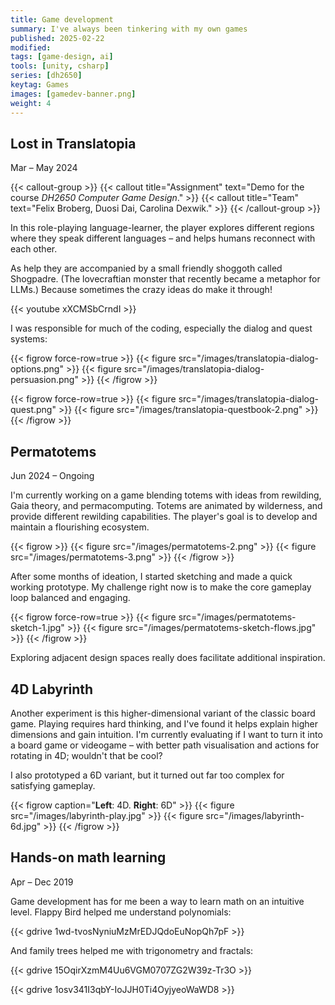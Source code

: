 ```yaml
---
title: Game development
summary: I've always been tinkering with my own games
published: 2025-02-22
modified:
tags: [game-design, ai]
tools: [unity, csharp]
series: [dh2650]
keytag: Games
images: [gamedev-banner.png]
weight: 4
---
```


## Lost in Translatopia

<p class="caption">Mar – May 2024</p>

{{< callout-group >}}
    {{< callout title="Assignment" text="Demo for the course _DH2650 Computer Game Design_." >}}
    {{< callout title="Team" text="Felix Broberg, Duosi Dai, Carolina Dexwik." >}}
{{< /callout-group >}}

In this role-playing language-learner, the player explores different regions where they speak different languages – and helps humans reconnect with each other.

As help they are accompanied by a small friendly shoggoth called Shogpadre. (The lovecraftian monster that recently became a metaphor for LLMs.) Because sometimes the crazy ideas do make it through!

{{< youtube xXCMSbCrndI >}}

I was responsible for much of the coding, especially the dialog and quest systems:

{{< figrow force-row=true >}}
    {{< figure src="/images/translatopia-dialog-options.png" >}}
    {{< figure src="/images/translatopia-dialog-persuasion.png" >}}
{{< /figrow >}}

{{< figrow force-row=true >}}
    {{< figure src="/images/translatopia-dialog-quest.png" >}}
    {{< figure src="/images/translatopia-questbook-2.png" >}}
{{< /figrow >}}

## Permatotems

<p class="caption">Jun 2024 – Ongoing</p>

I'm currently working on a game blending totems with ideas from rewilding, Gaia theory, and permacomputing. Totems are animated by wilderness, and provide different rewilding capabilities. The player's goal is to develop and maintain a flourishing ecosystem.

{{< figrow >}}
    {{< figure src="/images/permatotems-2.png" >}}
    {{< figure src="/images/permatotems-3.png" >}}
{{< /figrow >}}

After some months of ideation, I started sketching and made a quick working prototype. My challenge right now is to make the core gameplay loop balanced and engaging.

{{< figrow force-row=true >}}
    {{< figure src="/images/permatotems-sketch-1.jpg" >}}
    {{< figure src="/images/permatotems-sketch-flows.jpg" >}}
{{< /figrow >}}

Exploring adjacent design spaces really does facilitate additional inspiration.

[](/projects/toteometer)

## 4D Labyrinth

Another experiment is this higher-dimensional variant of the classic board game. Playing requires hard thinking, and I've found it helps explain higher dimensions and gain intuition. I'm currently evaluating if I want to turn it into a board game or videogame – with better path visualisation and actions for rotating in 4D; wouldn't that be cool?

I also prototyped a 6D variant, but it turned out far too complex for satisfying gameplay.

{{< figrow caption="**Left**: 4D. **Right**: 6D" >}}
    {{< figure src="/images/labyrinth-play.jpg" >}}
    {{< figure src="/images/labyrinth-6d.jpg" >}}
{{< /figrow >}}

## Hands-on math learning

<p class="caption">Apr – Dec 2019</p>

Game development has for me been a way to learn math on an intuitive level. Flappy Bird helped me understand polynomials:

{{< gdrive 1wd-tvosNyniuMzMrEDJQdoEuNopQh7pF >}}

And family trees helped me with trigonometry and fractals:

{{< gdrive 15OqirXzmM4Uu6VGM0707ZG2W39z-Tr3O >}}

{{< gdrive 1osv341I3qbY-IoJJH0Ti4OyjyeoWaWD8 >}}
